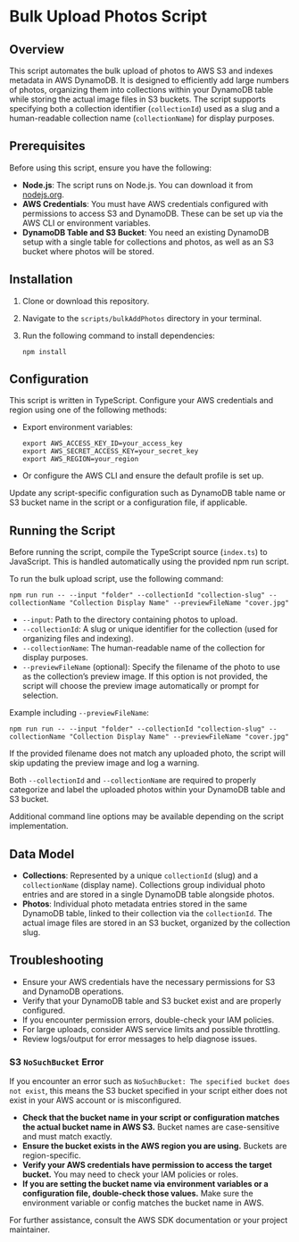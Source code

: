 # Bulk Upload Photos Script

## Overview

This script automates the bulk upload of photos to AWS S3 and indexes metadata in AWS DynamoDB. It is designed to efficiently add large numbers of photos, organizing them into collections within your DynamoDB table while storing the actual image files in S3 buckets. The script supports specifying both a collection identifier (`collectionId`) used as a slug and a human-readable collection name (`collectionName`) for display purposes.

## Prerequisites

Before using this script, ensure you have the following:

- **Node.js**: The script runs on Node.js. You can download it from [nodejs.org](https://nodejs.org/).
- **AWS Credentials**: You must have AWS credentials configured with permissions to access S3 and DynamoDB. These can be set up via the AWS CLI or environment variables.
- **DynamoDB Table and S3 Bucket**: You need an existing DynamoDB setup with a single table for collections and photos, as well as an S3 bucket where photos will be stored.

## Installation

1. Clone or download this repository.
2. Navigate to the `scripts/bulkAddPhotos` directory in your terminal.
3. Run the following command to install dependencies:

   ```
   npm install
   ```

## Configuration

This script is written in TypeScript. Configure your AWS credentials and region using one of the following methods:

- Export environment variables:

  ```
  export AWS_ACCESS_KEY_ID=your_access_key
  export AWS_SECRET_ACCESS_KEY=your_secret_key
  export AWS_REGION=your_region
  ```

- Or configure the AWS CLI and ensure the default profile is set up.

Update any script-specific configuration such as DynamoDB table name or S3 bucket name in the script or a configuration file, if applicable.

## Running the Script

Before running the script, compile the TypeScript source (`index.ts`) to JavaScript. This is handled automatically using the provided npm run script.

To run the bulk upload script, use the following command:

```
npm run run -- --input "folder" --collectionId "collection-slug" --collectionName "Collection Display Name" --previewFileName "cover.jpg"
```

- `--input`: Path to the directory containing photos to upload.
- `--collectionId`: A slug or unique identifier for the collection (used for organizing files and indexing).
- `--collectionName`: The human-readable name of the collection for display purposes.
- `--previewFileName` (optional): Specify the filename of the photo to use as the collection’s preview image. If this option is not provided, the script will choose the preview image automatically or prompt for selection.

Example including `--previewFileName`:

```
npm run run -- --input "folder" --collectionId "collection-slug" --collectionName "Collection Display Name" --previewFileName "cover.jpg"
```

If the provided filename does not match any uploaded photo, the script will skip updating the preview image and log a warning.

Both `--collectionId` and `--collectionName` are required to properly categorize and label the uploaded photos within your DynamoDB table and S3 bucket.

Additional command line options may be available depending on the script implementation.

## Data Model

- **Collections**: Represented by a unique `collectionId` (slug) and a `collectionName` (display name). Collections group individual photo entries and are stored in a single DynamoDB table alongside photos.
- **Photos**: Individual photo metadata entries stored in the same DynamoDB table, linked to their collection via the `collectionId`. The actual image files are stored in an S3 bucket, organized by the collection slug.

## Troubleshooting

- Ensure your AWS credentials have the necessary permissions for S3 and DynamoDB operations.
- Verify that your DynamoDB table and S3 bucket exist and are properly configured.
- If you encounter permission errors, double-check your IAM policies.
- For large uploads, consider AWS service limits and possible throttling.
- Review logs/output for error messages to help diagnose issues.

### S3 `NoSuchBucket` Error

If you encounter an error such as `NoSuchBucket: The specified bucket does not exist`, this means the S3 bucket specified in your script either does not exist in your AWS account or is misconfigured.

- **Check that the bucket name in your script or configuration matches the actual bucket name in AWS S3.** Bucket names are case-sensitive and must match exactly.
- **Ensure the bucket exists in the AWS region you are using.** Buckets are region-specific.
- **Verify your AWS credentials have permission to access the target bucket.** You may need to check your IAM policies or roles.
- **If you are setting the bucket name via environment variables or a configuration file, double-check those values.** Make sure the environment variable or config matches the bucket name in AWS.

For further assistance, consult the AWS SDK documentation or your project maintainer.